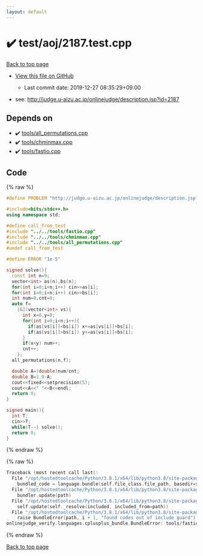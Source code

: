 ```yaml
---
layout: default
---
```


<!-- mathjax config similar to math.stackexchange -->
<script type="text/javascript" async
  src="https://cdnjs.cloudflare.com/ajax/libs/mathjax/2.7.5/MathJax.js?config=TeX-MML-AM_CHTML">
</script>
<script type="text/x-mathjax-config">
  MathJax.Hub.Config({
    TeX: { equationNumbers: { autoNumber: "AMS" }},
    tex2jax: {
      inlineMath: [ ['$','$'] ],
      processEscapes: true
    },
    "HTML-CSS": { matchFontHeight: false },
    displayAlign: "left",
    displayIndent: "2em"
  });
</script>

<script type="text/javascript" src="https://cdnjs.cloudflare.com/ajax/libs/jquery/3.4.1/jquery.min.js"></script>
<script src="https://cdn.jsdelivr.net/npm/jquery-balloon-js@1.1.2/jquery.balloon.min.js" integrity="sha256-ZEYs9VrgAeNuPvs15E39OsyOJaIkXEEt10fzxJ20+2I=" crossorigin="anonymous"></script>
<script type="text/javascript" src="../../../assets/js/copy-button.js"></script>
<link rel="stylesheet" href="../../../assets/css/copy-button.css" />


# :heavy_check_mark: test/aoj/2187.test.cpp

<a href="../../../index.html">Back to top page</a>

* <a href="{{ site.github.repository_url }}/blob/master/test/aoj/2187.test.cpp">View this file on GitHub</a>
    - Last commit date: 2019-12-27 08:35:29+09:00


* see: <a href="http://judge.u-aizu.ac.jp/onlinejudge/description.jsp?id=2187">http://judge.u-aizu.ac.jp/onlinejudge/description.jsp?id=2187</a>


## Depends on

* :heavy_check_mark: <a href="../../../library/tools/all_permutations.cpp.html">tools/all_permutations.cpp</a>
* :heavy_check_mark: <a href="../../../library/tools/chminmax.cpp.html">tools/chminmax.cpp</a>
* :heavy_check_mark: <a href="../../../library/tools/fastio.cpp.html">tools/fastio.cpp</a>


## Code

<a id="unbundled"></a>
{% raw %}
```cpp
#define PROBLEM "http://judge.u-aizu.ac.jp/onlinejudge/description.jsp?id=2187"

#include<bits/stdc++.h>
using namespace std;

#define call_from_test
#include "../../tools/fastio.cpp"
#include "../../tools/chminmax.cpp"
#include "../../tools/all_permutations.cpp"
#undef call_from_test

#define ERROR "1e-5"

signed solve(){
  const int n=9;
  vector<int> as(n),bs(n);
  for(int i=0;i<n;i++) cin>>as[i];
  for(int i=0;i<n;i++) cin>>bs[i];
  int num=0,cnt=0;
  auto f=
    [&](vector<int> vs){
      int x=0,y=0;
      for(int i=0;i<n;i++){
        if(as[vs[i]]<bs[i]) x+=as[vs[i]]+bs[i];
        if(as[vs[i]]>bs[i]) y+=as[vs[i]]+bs[i];
      }
      if(x<y) num++;
      cnt++;
    };
  all_permutations(n,f);

  double A=(double)num/cnt;
  double B=1.0-A;
  cout<<fixed<<setprecision(5);
  cout<<A<<" "<<B<<endl;
  return 0;
}

signed main(){
  int T;
  cin>>T;
  while(T--) solve();
  return 0;
}

```
{% endraw %}

<a id="bundled"></a>
{% raw %}
```cpp
Traceback (most recent call last):
  File "/opt/hostedtoolcache/Python/3.8.1/x64/lib/python3.8/site-packages/onlinejudge_verify/docs.py", line 347, in write_contents
    bundled_code = language.bundle(self.file_class.file_path, basedir=self.cpp_source_path)
  File "/opt/hostedtoolcache/Python/3.8.1/x64/lib/python3.8/site-packages/onlinejudge_verify/languages/cplusplus.py", line 63, in bundle
    bundler.update(path)
  File "/opt/hostedtoolcache/Python/3.8.1/x64/lib/python3.8/site-packages/onlinejudge_verify/languages/cplusplus_bundle.py", line 182, in update
    self.update(self._resolve(included, included_from=path))
  File "/opt/hostedtoolcache/Python/3.8.1/x64/lib/python3.8/site-packages/onlinejudge_verify/languages/cplusplus_bundle.py", line 151, in update
    raise BundleError(path, i + 1, "found codes out of include guard")
onlinejudge_verify.languages.cplusplus_bundle.BundleError: tools/fastio.cpp: line 5: found codes out of include guard

```
{% endraw %}

<a href="../../../index.html">Back to top page</a>

